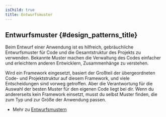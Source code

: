 ```yaml
---
isChild: true
title: Entwurfsmuster
---
```


## Entwurfsmuster {#design_patterns_title}

Beim Entwurf einer Anwendung ist es hilfreich, gebräuchliche Entwurfsmuster für Code und die Gesamtstruktur des Projekts zu verwenden. Bekannte Muster machen die Verwaltung des Codes einfacher und erleichtern anderen Entwicklern, Zusammenhänge zu verstehen.

Wird ein Framework eingesetzt, basiert der Großteil der übergeordneten Code- und Projektstruktur auf diesem Framework, und viele Entscheidungen sind vorweg getroffen. Aber die Verantwortung für die Auswahl der besten Muster für den eigenen Code liegt bei dir. Wenn du andererseits kein Framework einsetzt, musst du selbst Muster finden, die zum Typ und zur Größe der Anwendung passen.

* Mehr zu [Entwurfsmustern](./pages/Design-Patterns.html)

